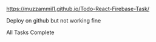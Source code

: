 https://muzzammil1.github.io/Todo-React-Firebase-Task/

Deploy on github but not working fine

All Tasks Complete 
